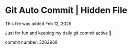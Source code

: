 # Git Auto Commit | Hidden File

This file was added Feb 12, 2025

Just for fun and keeping my daily git commit active 🤪

commit number: 3262968
